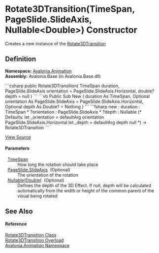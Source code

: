 # Rotate3DTransition(TimeSpan, PageSlide.SlideAxis, Nullable&lt;Double&gt;) Constructor


Creates a new instance of the <a href="T_Avalonia_Animation_Rotate3DTransition">Rotate3DTransition</a>



## Definition
**Namespace:** <a href="N_Avalonia_Animation">Avalonia.Animation</a>  
**Assembly:** Avalonia.Base (in Avalonia.Base.dll)

<Tabs groupId="api-code-preview">
<TabItem value="csharp" label="C#">
```csharp
public Rotate3DTransition(
	TimeSpan duration,
	PageSlide.SlideAxis orientation = PageSlide.SlideAxis.Horizontal,
	double? depth = null
)
```
</TabItem>
<TabItem value="vb" label="VB">
```vb
Public Sub New ( 
	duration As TimeSpan,
	Optional orientation As PageSlide.SlideAxis = PageSlide.SlideAxis.Horizontal,
	Optional depth As Double? = Nothing
)
```
</TabItem>
<TabItem value="fsharp" label="F#">
```fsharp
new : 
        duration : TimeSpan * 
        ?orientation : PageSlide.SlideAxis * 
        ?depth : Nullable<float> 
(* Defaults:
        let _orientation = defaultArg orientation PageSlide.SlideAxis.Horizontal
        let _depth = defaultArg depth null
*)
-> Rotate3DTransition
```
</TabItem>
</Tabs>



<a href="https://github.com/AvaloniaUI/Avalonia/tree/master/src/Avalonia.Base/Animation/Transitions/Rotate3DTransition.cs#L19" title="View the source code">View Source</a>



#### Parameters
<dl><dt>  <a href="https://learn.microsoft.com/dotnet/api/system.timespan" target="_blank" rel="noopener noreferrer">TimeSpan</a></dt><dd>How long the rotation should take place</dd><dt>  <a href="T_Avalonia_Animation_PageSlide_SlideAxis">PageSlide.SlideAxis</a>  (Optional)</dt><dd>The orientation of the rotation</dd><dt>  <a href="https://learn.microsoft.com/dotnet/api/system.nullable-1" target="_blank" rel="noopener noreferrer">Nullable</a>(<a href="https://learn.microsoft.com/dotnet/api/system.double" target="_blank" rel="noopener noreferrer">Double</a>)  (Optional)</dt><dd>Defines the depth of the 3D Effect. If null, depth will be calculated automatically from the width or height of the common parent of the visual being rotated</dd></dl>

## See Also


#### Reference
<a href="T_Avalonia_Animation_Rotate3DTransition">Rotate3DTransition Class</a>  
<a href="Overload_Avalonia_Animation_Rotate3DTransition__ctor">Rotate3DTransition Overload</a>  
<a href="N_Avalonia_Animation">Avalonia.Animation Namespace</a>  

